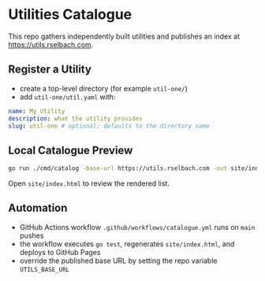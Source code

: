 # Utilities Catalogue

This repo gathers independently built utilities and publishes an index at https://utils.rselbach.com.

## Register a Utility
- create a top-level directory (for example `util-one/`)
- add `util-one/util.yaml` with:

```yaml
name: My Utility
description: what the utility provides
slug: util-one # optional; defaults to the directory name
```

## Local Catalogue Preview

```bash
go run ./cmd/catalog -base-url https://utils.rselbach.com -out site/index.html
```

Open `site/index.html` to review the rendered list.

## Automation
- GitHub Actions workflow `.github/workflows/catalogue.yml` runs on `main` pushes
- the workflow executes `go test`, regenerates `site/index.html`, and deploys to GitHub Pages
- override the published base URL by setting the repo variable `UTILS_BASE_URL`
